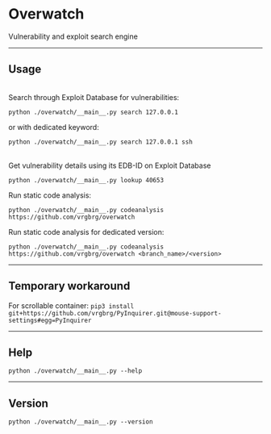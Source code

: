 # Overwatch
Vulnerability and exploit search engine

------
## Usage
\
Search through Exploit Database for vulnerabilities:

`python ./overwatch/__main__.py search 127.0.0.1`

or with dedicated keyword:

`python ./overwatch/__main__.py search 127.0.0.1 ssh`

\
Get vulnerability details using its EDB-ID on Exploit Database

`python ./overwatch/__main__.py lookup 40653`

Run static code analysis:

`python ./overwatch/__main__.py codeanalysis https://github.com/vrgbrg/overwatch`

Run static code analysis for dedicated version:

`python ./overwatch/__main__.py codeanalysis https://github.com/vrgbrg/overwatch <branch_name>/<version>`

------

## Temporary workaround

For scrollable container:
`pip3 install git+https://github.com/vrgbrg/PyInquirer.git@mouse-support-settings#egg=PyInquirer`

------
## Help

`python ./overwatch/__main__.py --help`

------
## Version

`python ./overwatch/__main__.py --version`
